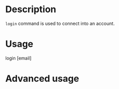 # Description
`login` command is used to connect into an account.

# Usage
login [email]

# Advanced usage
